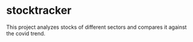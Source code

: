 # stocktracker
This project analyzes stocks of different sectors and compares it against the covid trend.
